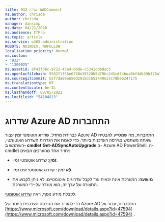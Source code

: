 ```yaml
---
title: 932 שדרוג AADConnect
ms.author: chrisda
author: chrisda
manager: dansimp
ms.date: 04/21/2020
ms.audience: ITPro
ms.topic: article
ms.service: o365-administration
ROBOTS: NOINDEX, NOFOLLOW
localization_priority: Normal
ms.custom:
- "932"
- "1300025"
ms.assetid: 8f43f36c-9722-43a4-b0de-c5341c06dac5
ms.openlocfilehash: 9582f1f56e6730e35520b5d79bc245cd74bea0bf4db39b379a7cd133bafc16ee
ms.sourcegitcommit: b5f7da89a650d2915dc652449623c78be6247175
ms.translationtype: MT
ms.contentlocale: he-IL
ms.lasthandoff: 08/05/2021
ms.locfileid: "54104813"
---
```

# <a name="upgrade-azure-ad-connect"></a>שדרוג Azure AD התחברות

כברירת מחדל, שדרוג אוטומטי זמין עבור Azure AD התחברות, מה שמסייע להבטיח שאתה משתמש בגירסה העדכנית ביותר. כדי לאמת את הגדרות השדרוג האוטומטי, השתמש **ב- cmdlet Get-ADSyncAutoUpgrade** ב- Azure AD PowerShell. ה- cmdlet יחזיר אחד מהערכים הבאים:

- **זמין**: שדרוג אוטומטי זמין.

- **לא** זמין : שדרוג אוטומטי אינו זמין.

- **מושעה**: המערכת אינה זכאית עוד לקבל שדרוגים אוטומטיים. לא ניתן לקבוע את התצורה של ערך זה; הוא מוגדר על-ידי המערכת.

לקבלת מידע נוסף, ראה [שדרוג אוטומטי](https://docs.microsoft.com/azure/active-directory/connect/active-directory-aadconnect-feature-automatic-upgrade).

כדי להוריד את הגירסה העדכנית ביותר של Azure AD התחברות, עבור אל [https://www.microsoft.com/download/details.aspx?id=47594](https://www.microsoft.com/download/details.aspx?id=47594) .

